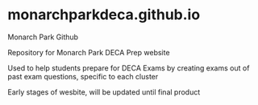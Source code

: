 # monarchparkdeca.github.io
Monarch Park Github

Repository for Monarch Park DECA Prep website

Used to help students prepare for DECA Exams by creating exams out of past exam questions, specific to each cluster

Early stages of wesbite, will be updated until final product
